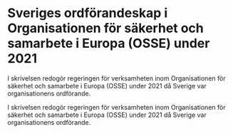 # Sveriges ordförandeskap i Organisationen för säkerhet och samarbete i Europa (OSSE) under 2021

I skrivelsen redogör regeringen för verksamheten inom Organisationen för
säkerhet och samarbete i Europa (OSSE) under 2021 då Sverige var
organisationens ordförande.

I skrivelsen redogör regeringen för verksamheten inom Organisationen för
säkerhet och samarbete i Europa (OSSE) under 2021 då Sverige var
organisationens ordförande.
